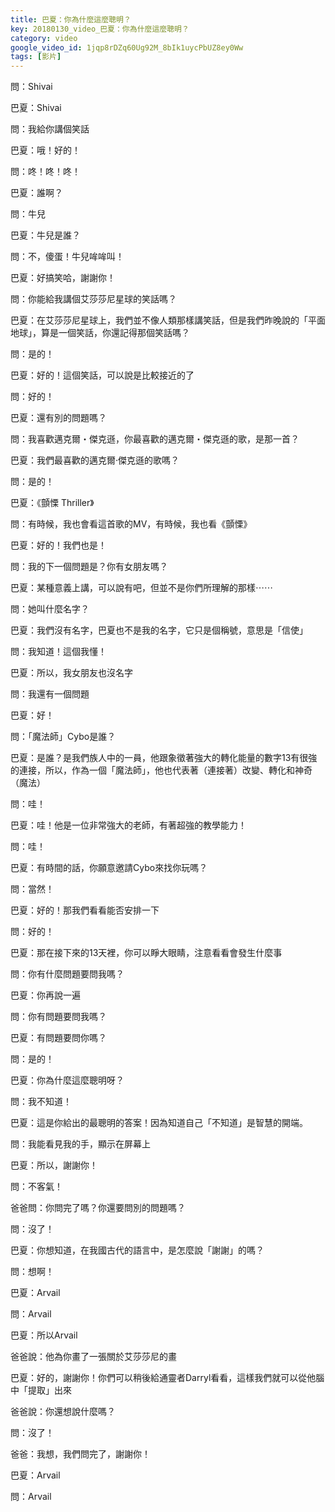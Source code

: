 ```yaml
---
title: 巴夏：你為什麼這麼聰明？
key: 20180130_video_巴夏：你為什麼這麼聰明？
category: video
google_video_id: 1jqp8rDZq60Ug92M_8bIk1uycPbUZ8ey0Ww
tags: [影片]
---
```


問：Shivai

巴夏：Shivai

問：我給你講個笑話

巴夏：哦！好的！

問：咚！咚！咚！

巴夏：誰啊？

問：牛兒

巴夏：牛兒是誰？

問：不，傻蛋！牛兒哞哞叫！

巴夏：好搞笑哈，謝謝你！

問：你能給我講個艾莎莎尼星球的笑話嗎？

巴夏：在艾莎莎尼星球上，我們並不像人類那樣講笑話，但是我們昨晚說的「平面地球」，算是一個笑話，你還記得那個笑話嗎？

問：是的！

巴夏：好的！這個笑話，可以說是比較接近的了

問：好的！

巴夏：還有別的問題嗎？

問：我喜歡邁克爾・傑克遜，你最喜歡的邁克爾・傑克遜的歌，是那一首？

巴夏：我們最喜歡的邁克爾‧傑克遜的歌嗎？

問：是的！

巴夏：《顫慄 Thriller》

問：有時候，我也會看這首歌的MV，有時候，我也看《顫慄》

巴夏：好的！我們也是！

問：我的下一個問題是？你有女朋友嗎？

巴夏：某種意義上講，可以說有吧，但並不是你們所理解的那樣⋯⋯

問：她叫什麼名字？

巴夏：我們沒有名字，巴夏也不是我的名字，它只是個稱號，意思是「信使」

問：我知道！這個我懂！

巴夏：所以，我女朋友也沒名字

問：我還有一個問題

巴夏：好！

問：「魔法師」Cybo是誰？

巴夏：是誰？是我們族人中的一員，他跟象徵著強大的轉化能量的數字13有很強的連接，所以，作為一個「魔法師」，他也代表著（連接著）改變、轉化和神奇（魔法）

問：哇！

巴夏：哇！他是一位非常強大的老師，有著超強的教學能力！

問：哇！

巴夏：有時間的話，你願意邀請Cybo來找你玩嗎？

問：當然！

巴夏：好的！那我們看看能否安排一下

問：好的！

巴夏：那在接下來的13天裡，你可以睜大眼睛，注意看看會發生什麼事

問：你有什麼問題要問我嗎？

巴夏：你再說一遍

問：你有問題要問我嗎？

巴夏：有問題要問你嗎？

問：是的！

巴夏：你為什麼這麼聰明呀？

問：我不知道！

巴夏：這是你給出的最聰明的答案！因為知道自己「不知道」是智慧的開端。

問：我能看見我的手，顯示在屏幕上

巴夏：所以，謝謝你！

問：不客氣！

爸爸問：你問完了嗎？你還要問別的問題嗎？

問：沒了！

巴夏：你想知道，在我國古代的語言中，是怎麼說「謝謝」的嗎？

問：想啊！

巴夏：Arvail

問：Arvail

巴夏：所以Arvail

爸爸說：他為你畫了一張關於艾莎莎尼的畫

巴夏：好的，謝謝你！你們可以稍後給通靈者Darryl看看，這樣我們就可以從他腦中「提取」出來

爸爸說：你還想說什麼嗎？

問：沒了！

爸爸：我想，我們問完了，謝謝你！

巴夏：Arvail

問：Arvail
